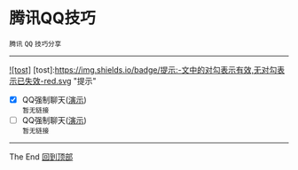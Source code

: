 # 腾讯QQ技巧
`腾讯` `QQ` `技巧分享`<br>
***
[![tost]](#)
[tost]:https://img.shields.io/badge/提示:-文中的对勾表示有效,无对勾表示已失效-red.svg "提示"
- [x] QQ强制聊天([演示](/))<br>
```暂无链接```<br>
- [ ] QQ强制聊天([演示](/))<br>
```暂无链接```<br>
***
The End   [回到顶部](#readme)
